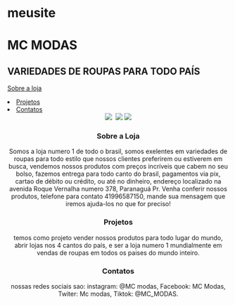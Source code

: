 # meusite
</div>
    <h1> MC MODAS </h1>
    <h2>VARIEDADES DE ROUPAS PARA TODO PAÍS</h2>
    </header>

<a href="index.html">Sobre a loja</a>
</li>

<li>
<a href="project.html">Projetos</a>
</li>

<li>
<a href="contact.html">Contatos</a>
</li>
</ul>

</nav>
<header>
<div class="center">
<img src="./img/carro1.jpg">
<img src="./img/carro2.webp" alt="">
<img src="./img/carro3.avif">
<img src="./img/carro1.png">



<main>
<section>
<h3> Sobre a Loja</h3>
<p>Somos a loja numero 1 de todo o brasil, somos exelentes em variedades de roupas para todo estilo que nossos clientes preferirem ou estiverem em busca, vendemos nossos produtos com preços incríveis que cabem no seu bolso, fazemos entrega para todo canto do brasil, pagamentos via pix, cartao de débito ou crédito, ou até no dinheiro, endereço localizado na avenida Roque Vernalha numero 378, Paranaguá Pr. Venha conferir nossos produtos, telefone para contato 41996587150, mande sua mensagem que iremos ajuda-los no que for preciso!</p>
</section>
<section>
<h3> Projetos</h3>
<p>temos como projeto vender nossos produtos para todo lugar do mundo, abrir lojas nos 4 cantos do país, e ser a loja numero 1 mundialmente em vendas de roupas em todos os paises do mundo inteiro. </p>
</section>
<section>
<h3> Contatos </h3>
<p>nossas redes sociais sao: instagram: @MC modas, Facebook: MC Modas, Twiter: Mc modas, Tiktok: @MC_MODAS.</p>
</section>
</main>

<footer>
<a>
</a>
</footer>

</body>
</html>